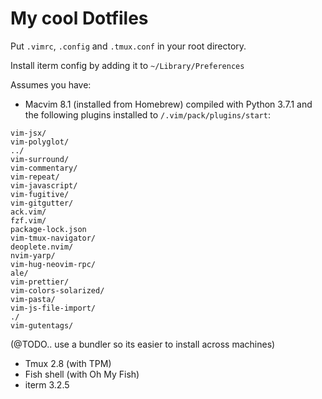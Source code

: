 # My cool Dotfiles 

Put `.vimrc`, `.config` and `.tmux.conf` in your root directory.

Install iterm config by adding it to `~/Library/Preferences`

Assumes you have:

* Macvim 8.1 (installed from Homebrew) compiled with Python 3.7.1 and the following plugins installed to `/.vim/pack/plugins/start`: 

```
vim-jsx/
vim-polyglot/
../
vim-surround/
vim-commentary/
vim-repeat/
vim-javascript/
vim-fugitive/
vim-gitgutter/
ack.vim/
fzf.vim/
package-lock.json
vim-tmux-navigator/
deoplete.nvim/
nvim-yarp/
vim-hug-neovim-rpc/
ale/
vim-prettier/
vim-colors-solarized/
vim-pasta/
vim-js-file-import/
./
vim-gutentags/
```
(@TODO.. use a bundler so its easier to install across machines)

* Tmux 2.8 (with TPM)
* Fish shell (with Oh My Fish)
* iterm 3.2.5

